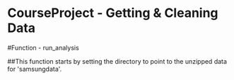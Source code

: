 CourseProject - Getting & Cleaning Data
=============

#Function - run_analysis

##This function starts by setting the directory to point to the unzipped data for 'samsungdata'.
